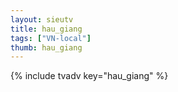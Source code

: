 ```yaml
--- 
layout: sieutv
title: hau_giang
tags: ["VN-local"]
thumb: hau_giang
---
```

{% include tvadv key="hau_giang" %}
